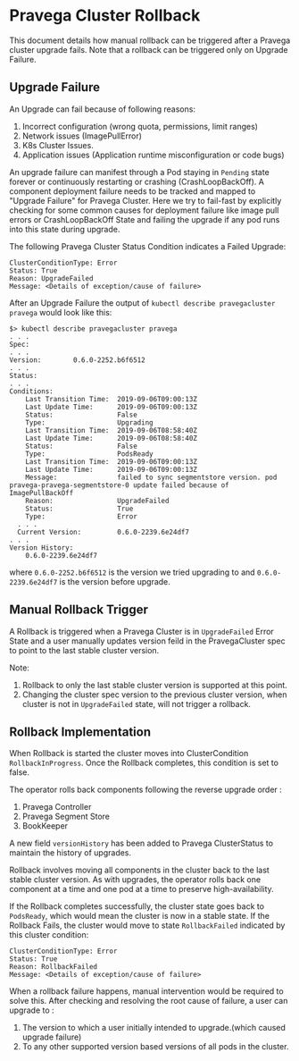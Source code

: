 # Pravega Cluster Rollback

This document details how manual rollback can be triggered after a Pravega cluster upgrade fails.
Note that a rollback can be triggered only on Upgrade Failure.

## Upgrade Failure

An Upgrade can fail because of following reasons:

1. Incorrect configuration (wrong quota, permissions, limit ranges)
2. Network issues (ImagePullError)
3. K8s Cluster Issues.
4. Application issues (Application runtime misconfiguration or code bugs)

An upgrade failure can manifest through a Pod staying in `Pending` state forever or continuously restarting or crashing (CrashLoopBackOff).
A component deployment failure needs to be tracked and mapped to "Upgrade Failure" for Pravega Cluster.
Here we try to fail-fast by explicitly checking for some common causes for deployment failure like image pull errors or  CrashLoopBackOff State and failing the upgrade if any pod runs into this state during upgrade.

The following Pravega Cluster Status Condition indicates a Failed Upgrade:

```
ClusterConditionType: Error
Status: True
Reason: UpgradeFailed
Message: <Details of exception/cause of failure>
```
After an Upgrade Failure the output of `kubectl describe pravegacluster pravega` would look like this:

```
$> kubectl describe pravegacluster pravega
. . .
Spec:
. . .
Version:        0.6.0-2252.b6f6512
. . .
Status:
. . .
Conditions:
    Last Transition Time:  2019-09-06T09:00:13Z
    Last Update Time:      2019-09-06T09:00:13Z
    Status:                False
    Type:                  Upgrading
    Last Transition Time:  2019-09-06T08:58:40Z
    Last Update Time:      2019-09-06T08:58:40Z
    Status:                False
    Type:                  PodsReady
    Last Transition Time:  2019-09-06T09:00:13Z
    Last Update Time:      2019-09-06T09:00:13Z
    Message:               failed to sync segmentstore version. pod pravega-pravega-segmentstore-0 update failed because of ImagePullBackOff
    Reason:                UpgradeFailed
    Status:                True
    Type:                  Error
  . . .
  Current Version:         0.6.0-2239.6e24df7
. . .
Version History:
    0.6.0-2239.6e24df7
```
where `0.6.0-2252.b6f6512` is the version we tried upgrading to and `0.6.0-2239.6e24df7` is the version before upgrade.

## Manual Rollback Trigger
A Rollback is triggered when a Pravega Cluster is in `UpgradeFailed` Error State and a user manually updates version feild in the PravegaCluster spec to point to the last stable cluster version.

Note:
1. Rollback to only the last stable cluster version is supported at this point.
2. Changing the cluster spec version to the previous cluster version, when cluster is not in `UpgradeFailed` state, will not trigger a rollback.

## Rollback Implementation
When Rollback is started the cluster moves into ClusterCondition `RollbackInProgress`.
Once the Rollback completes, this condition is set to false.

The operator rolls back components following the reverse upgrade order :

1. Pravega Controller
2. Pravega Segment Store
3. BookKeeper

A new field `versionHistory` has been added to Pravega ClusterStatus to maintain the history of upgrades.

Rollback involves moving all components in the cluster back to the last stable cluster version. As with upgrades, the operator rolls back one component at a time and one pod at a time to preserve high-availability.

If the Rollback completes successfully, the cluster state goes back to `PodsReady`, which would mean the cluster is now in a stable state.
If the Rollback Fails, the cluster would move to state `RollbackFailed` indicated by this cluster condition:
```
ClusterConditionType: Error
Status: True
Reason: RollbackFailed
Message: <Details of exception/cause of failure>
```

When a rollback failure happens, manual intervention would be required to solve this.
After checking and resolving the root cause of failure, a user can upgrade to :
1. The version to which a user initially intended to upgrade.(which caused upgrade failure)
2. To any other supported version based versions of all pods in the cluster.
